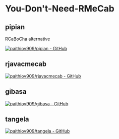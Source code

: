# You-Don't-Need-RMeCab

## pipian

RCaBoCha alternative

[![paithiov909/pipian - GitHub](https://gh-card.dev/repos/paithiov909/pipian.svg?fullname=)](https://github.com/paithiov909/pipian)

## rjavacmecab

[![paithiov909/rjavacmecab - GitHub](https://gh-card.dev/repos/paithiov909/rjavacmecab.svg?fullname=)](https://github.com/paithiov909/rjavacmecab)

## gibasa

[![paithiov909/gibasa - GitHub](https://gh-card.dev/repos/paithiov909/gibasa.svg?fullname=)](https://github.com/paithiov909/gibasa)

## tangela

[![paithiov909/tangela - GitHub](https://gh-card.dev/repos/paithiov909/tangela.svg?fullname=)](https://github.com/paithiov909/tangela)

